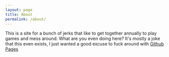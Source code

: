 ```yaml
---
layout: page
title: About
permalink: /about/
---
```


This is a site for a bunch of jerks that like to get together annually to play games and mess around. What are you even doing here? It's mostly a joke that this even exists, I just wanted a good excuse to fuck around with [Github Pages](https://pages.github.com/)
